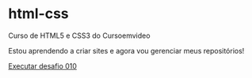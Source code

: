 # html-css
 Curso de HTML5 e CSS3 do Cursoemvideo

 Estou aprendendo a criar sites e agora vou gerenciar meus repositórios!

<a href=" https://giackodev.github.io/html-css/modulo02/desafios/d010/android.html"> Executar desafio 010 </a>
